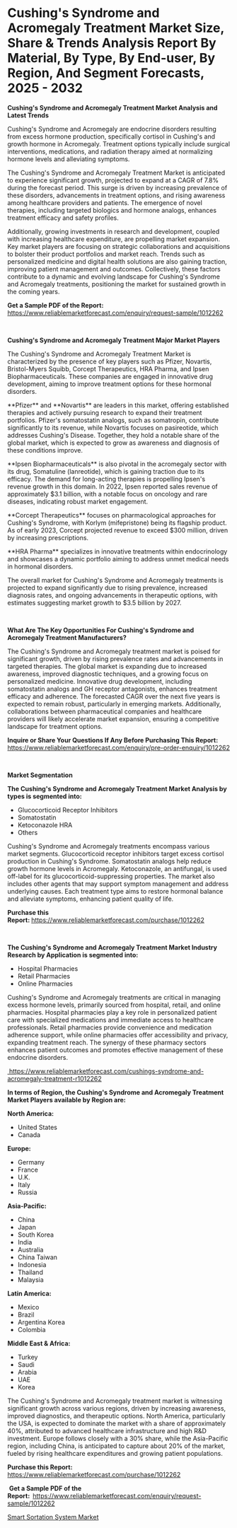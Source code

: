 <p><h1>Cushing's Syndrome and Acromegaly Treatment Market Size, Share & Trends Analysis Report By Material, By Type, By End-user, By Region, And Segment Forecasts, 2025 - 2032</h1></p><p><strong>Cushing's Syndrome and Acromegaly Treatment Market Analysis and Latest Trends</strong></p>
<p><p>Cushing's Syndrome and Acromegaly are endocrine disorders resulting from excess hormone production, specifically cortisol in Cushing's and growth hormone in Acromegaly. Treatment options typically include surgical interventions, medications, and radiation therapy aimed at normalizing hormone levels and alleviating symptoms. </p><p>The Cushing's Syndrome and Acromegaly Treatment Market is anticipated to experience significant growth, projected to expand at a CAGR of 7.8% during the forecast period. This surge is driven by increasing prevalence of these disorders, advancements in treatment options, and rising awareness among healthcare providers and patients. The emergence of novel therapies, including targeted biologics and hormone analogs, enhances treatment efficacy and safety profiles.</p><p>Additionally, growing investments in research and development, coupled with increasing healthcare expenditure, are propelling market expansion. Key market players are focusing on strategic collaborations and acquisitions to bolster their product portfolios and market reach. Trends such as personalized medicine and digital health solutions are also gaining traction, improving patient management and outcomes. Collectively, these factors contribute to a dynamic and evolving landscape for Cushing's Syndrome and Acromegaly treatments, positioning the market for sustained growth in the coming years.</p></p>
<p><strong>Get a Sample PDF of the Report:&nbsp;</strong> <a href="https://www.reliablemarketforecast.com/enquiry/request-sample/1012262?utm_campaign=3089&utm_medium=2&utm_source=Github&utm_content=ia&utm_term=08032025&utm_id=cushings-syndrome-and-acromegaly-treatment">https://www.reliablemarketforecast.com/enquiry/request-sample/1012262</a></p>
<p>&nbsp;</p>
<p><strong>Cushing's Syndrome and Acromegaly Treatment Major Market Players</strong></p>
<p><p>The Cushing's Syndrome and Acromegaly Treatment Market is characterized by the presence of key players such as Pfizer, Novartis, Bristol-Myers Squibb, Corcept Therapeutics, HRA Pharma, and Ipsen Biopharmaceuticals. These companies are engaged in innovative drug development, aiming to improve treatment options for these hormonal disorders.</p><p>**Pfizer** and **Novartis** are leaders in this market, offering established therapies and actively pursuing research to expand their treatment portfolios. Pfizer's somatostatin analogs, such as somatropin, contribute significantly to its revenue, while Novartis focuses on pasireotide, which addresses Cushing's Disease. Together, they hold a notable share of the global market, which is expected to grow as awareness and diagnosis of these conditions improve.</p><p>**Ipsen Biopharmaceuticals** is also pivotal in the acromegaly sector with its drug, Somatuline (lanreotide), which is gaining traction due to its efficacy. The demand for long-acting therapies is propelling Ipsen's revenue growth in this domain. In 2022, Ipsen reported sales revenue of approximately $3.1 billion, with a notable focus on oncology and rare diseases, indicating robust market engagement.</p><p>**Corcept Therapeutics** focuses on pharmacological approaches for Cushing's Syndrome, with Korlym (mifepristone) being its flagship product. As of early 2023, Corcept projected revenue to exceed $300 million, driven by increasing prescriptions.</p><p>**HRA Pharma** specializes in innovative treatments within endocrinology and showcases a dynamic portfolio aiming to address unmet medical needs in hormonal disorders.</p><p>The overall market for Cushing's Syndrome and Acromegaly treatments is projected to expand significantly due to rising prevalence, increased diagnosis rates, and ongoing advancements in therapeutic options, with estimates suggesting market growth to $3.5 billion by 2027.</p></p>
<p>&nbsp;</p>
<p><strong>What Are The Key Opportunities For Cushing's Syndrome and Acromegaly Treatment Manufacturers?</strong></p>
<p><p>The Cushing's Syndrome and Acromegaly treatment market is poised for significant growth, driven by rising prevalence rates and advancements in targeted therapies. The global market is expanding due to increased awareness, improved diagnostic techniques, and a growing focus on personalized medicine. Innovative drug development, including somatostatin analogs and GH receptor antagonists, enhances treatment efficacy and adherence. The forecasted CAGR over the next five years is expected to remain robust, particularly in emerging markets. Additionally, collaborations between pharmaceutical companies and healthcare providers will likely accelerate market expansion, ensuring a competitive landscape for treatment options.</p></p>
<p><strong>Inquire or Share Your Questions If Any Before Purchasing This Report:</strong> <a href="https://www.reliablemarketforecast.com/enquiry/pre-order-enquiry/1012262?utm_campaign=3089&utm_medium=2&utm_source=Github&utm_content=ia&utm_term=08032025&utm_id=cushings-syndrome-and-acromegaly-treatment">https://www.reliablemarketforecast.com/enquiry/pre-order-enquiry/1012262</a></p>
<p>&nbsp;</p>
<p><strong>Market Segmentation</strong></p>
<p><strong>The Cushing's Syndrome and Acromegaly Treatment Market Analysis by types is segmented into:</strong></p>
<p><ul><li>Glucocorticoid Receptor Inhibitors</li><li>Somatostatin</li><li>Ketoconazole HRA</li><li>Others</li></ul></p>
<p><p>Cushing's Syndrome and Acromegaly treatments encompass various market segments. Glucocorticoid receptor inhibitors target excess cortisol production in Cushing's Syndrome. Somatostatin analogs help reduce growth hormone levels in Acromegaly. Ketoconazole, an antifungal, is used off-label for its glucocorticoid-suppressing properties. The market also includes other agents that may support symptom management and address underlying causes. Each treatment type aims to restore hormonal balance and alleviate symptoms, enhancing patient quality of life.</p></p>
<p><strong>Purchase this Report:&nbsp;</strong><a href="https://www.reliablemarketforecast.com/purchase/1012262?utm_campaign=3089&utm_medium=2&utm_source=Github&utm_content=ia&utm_term=08032025&utm_id=cushings-syndrome-and-acromegaly-treatment">https://www.reliablemarketforecast.com/purchase/1012262</a></p>
<p>&nbsp;</p>
<p><strong>The Cushing's Syndrome and Acromegaly Treatment Market Industry Research by Application is segmented into:</strong></p>
<p><ul><li>Hospital Pharmacies</li><li>Retail Pharmacies</li><li>Online Pharmacies</li></ul></p>
<p><p>Cushing's Syndrome and Acromegaly treatments are critical in managing excess hormone levels, primarily sourced from hospital, retail, and online pharmacies. Hospital pharmacies play a key role in personalized patient care with specialized medications and immediate access to healthcare professionals. Retail pharmacies provide convenience and medication adherence support, while online pharmacies offer accessibility and privacy, expanding treatment reach. The synergy of these pharmacy sectors enhances patient outcomes and promotes effective management of these endocrine disorders.</p></p>
<p><a href="https://www.reliablemarketforecast.com/cushings-syndrome-and-acromegaly-treatment-r1012262?utm_campaign=3089&utm_medium=2&utm_source=Github&utm_content=ia&utm_term=08032025&utm_id=cushings-syndrome-and-acromegaly-treatment">&nbsp;https://www.reliablemarketforecast.com/cushings-syndrome-and-acromegaly-treatment-r1012262</a></p>
<p><strong>In terms of Region, the Cushing's Syndrome and Acromegaly Treatment Market Players available by Region are:</strong></p>
<p>
    <p> <strong> North America: </strong>
        <ul>
            <li>United States</li>
            <li>Canada</li>
        </ul>
        </p> 
    <p> <strong> Europe: </strong>
        <ul>
            <li>Germany</li>
            <li>France</li>
            <li>U.K.</li>
            <li>Italy</li>
            <li>Russia</li>
        </ul>
        </p> 
    <p> <strong> Asia-Pacific: </strong>
        <ul>
            <li>China</li>
            <li>Japan</li>
            <li>South Korea</li>
            <li>India</li>
            <li>Australia</li>
            <li>China Taiwan</li>
            <li>Indonesia</li>
            <li>Thailand</li>
            <li>Malaysia</li>
        </ul>
        </p> 
    <p> <strong> Latin America: </strong>
        <ul>
            <li>Mexico</li>
            <li>Brazil</li>
            <li>Argentina Korea</li>
            <li>Colombia</li>
        </ul>
        </p> 
    <p> <strong> Middle East & Africa: </strong>
        <ul>
            <li>Turkey</li>
            <li>Saudi</li>
            <li>Arabia</li>
            <li>UAE</li>
            <li>Korea</li>
        </ul>
    </p>
    </p>
<p><p>The Cushing's Syndrome and Acromegaly treatment market is witnessing significant growth across various regions, driven by increasing awareness, improved diagnostics, and therapeutic options. North America, particularly the USA, is expected to dominate the market with a share of approximately 40%, attributed to advanced healthcare infrastructure and high R&D investment. Europe follows closely with a 30% share, while the Asia-Pacific region, including China, is anticipated to capture about 20% of the market, fueled by rising healthcare expenditures and growing patient populations.</p></p>
<p><strong>Purchase this Report: </strong><a href="https://www.reliablemarketforecast.com/purchase/1012262?utm_campaign=3089&utm_medium=2&utm_source=Github&utm_content=ia&utm_term=08032025&utm_id=cushings-syndrome-and-acromegaly-treatment">https://www.reliablemarketforecast.com/purchase/1012262</a></p>
<p>&nbsp;<strong>Get a Sample PDF of the Report:&nbsp;&nbsp;</strong><a href="https://www.reliablemarketforecast.com/enquiry/request-sample/1012262?utm_campaign=3089&utm_medium=2&utm_source=Github&utm_content=ia&utm_term=08032025&utm_id=cushings-syndrome-and-acromegaly-treatment">https://www.reliablemarketforecast.com/enquiry/request-sample/1012262</a></p>
<p><strong></strong></p>
<p><p><a href="https://github.com/zitanebeibit9/Market-Research-Report-List-1/blob/main/smart-sortation-system-market.md?utm_campaign=3089&utm_medium=2&utm_source=Github&utm_content=ia&utm_term=08032025&utm_id=cushings-syndrome-and-acromegaly-treatment">Smart Sortation System Market</a></p></p>
